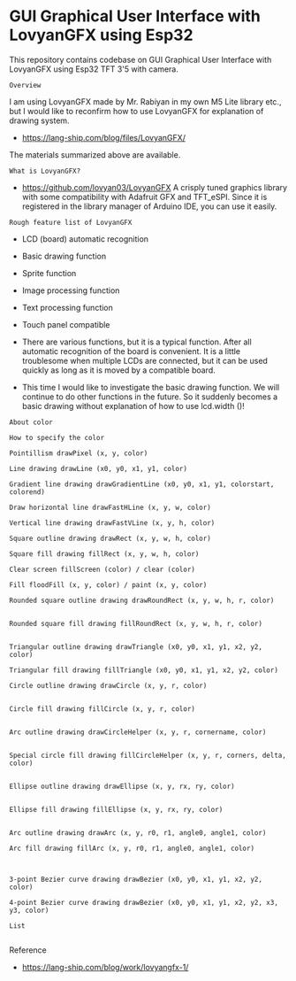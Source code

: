 # GUI Graphical User Interface with LovyanGFX using Esp32
This repository contains codebase on GUI Graphical User Interface with LovyanGFX using Esp32  TFT 3'5 with camera. 

```
Overview
```

I am using LovyanGFX made by Mr. Rabiyan in my own M5 Lite library etc., but I would like to reconfirm how to use LovyanGFX for explanation of drawing system.

- https://lang-ship.com/blog/files/LovyanGFX/

The materials summarized above are available.


```
What is LovyanGFX?

```

- https://github.com/lovyan03/LovyanGFX
A crisply tuned graphics library with some compatibility with Adafruit GFX and TFT_eSPI. Since it is registered in the library manager of Arduino IDE, you can use it easily.



```
Rough feature list of LovyanGFX

```

- LCD (board) automatic recognition
- Basic drawing function
- Sprite function
- Image processing function
- Text processing function
- Touch panel compatible
- There are various functions, but it is a typical function. After all automatic recognition of the board is convenient. It is a little troublesome when multiple LCDs are connected, but it can be used quickly as long as it is moved by a compatible board.

- This time I would like to investigate the basic drawing function. We will continue to do other functions in the future. So it suddenly becomes a basic drawing without explanation of how to use lcd.width ()!


```
About color
```




```
How to specify the color

```




```
Pointillism drawPixel (x, y, color)
```



```
Line drawing drawLine (x0, y0, x1, y1, color)
```



```
Gradient line drawing drawGradientLine (x0, y0, x1, y1, colorstart, colorend)

```


```
Draw horizontal line drawFastHLine (x, y, w, color)

```


```
Vertical line drawing drawFastVLine (x, y, h, color)

```


```
Square outline drawing drawRect (x, y, w, h, color)

```


```
Square fill drawing fillRect (x, y, w, h, color)

```


```
Clear screen fillScreen (color) / clear (color)

```


```
Fill floodFill (x, y, color) / paint (x, y, color)

```


```
Rounded square outline drawing drawRoundRect (x, y, w, h, r, color)


```


```
Rounded square fill drawing fillRoundRect (x, y, w, h, r, color)


```

```
Triangular outline drawing drawTriangle (x0, y0, x1, y1, x2, y2, color)

```


```
Triangular fill drawing fillTriangle (x0, y0, x1, y1, x2, y2, color)

```


```
Circle outline drawing drawCircle (x, y, r, color)


```



```
Circle fill drawing fillCircle (x, y, r, color)


```



```
Arc outline drawing drawCircleHelper (x, y, r, cornername, color)


```



```
Special circle fill drawing fillCircleHelper (x, y, r, corners, delta, color)


```


```
Ellipse outline drawing drawEllipse (x, y, rx, ry, color)


```


```
Ellipse fill drawing fillEllipse (x, y, rx, ry, color)


```


```
Arc outline drawing drawArc (x, y, r0, r1, angle0, angle1, color)

```

```
Arc fill drawing fillArc (x, y, r0, r1, angle0, angle1, color)


```


```

3-point Bezier curve drawing drawBezier (x0, y0, x1, y1, x2, y2, color)
```


```
4-point Bezier curve drawing drawBezier (x0, y0, x1, y1, x2, y2, x3, y3, color)
```

```
List

```


```

```
Reference
- https://lang-ship.com/blog/work/lovyangfx-1/